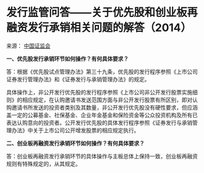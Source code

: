 # 发行监管问答——关于优先股和创业板再融资发行承销相关问题的解答（2014）

来源： [中国证监会](http://www.csrc.gov.cn/pub/newsite/fxjgb/fxbzcfg/fxbfxjgwd/201408/t20140829_259794.html)

**一、优先股发行承销环节如何操作？有何具体要求？**

答：根据《优先股试点管理办法》第三十九条，优先股的发行程序参照《上市公司证券发行管理办法》和《证券发行与承销管理办法》的规定。

具体操作上，非公开发行优先股的发行程序参照《上市公司非公开发行股票实施细则》的相应规定，在认购邀请书发送范围方面与非公开发行股票有所区别，即对认购邀请书所发送的投资者类别及其数量，非公开发行优先股没有硬性要求，但应涵盖一定的公募基金、社保基金、企业年金基金和保险资金等公众投资机构及所有已表达认购意向的投资者。公开发行优先股的具体发行程序参照《证券发行与承销管理办法》中关于上市公司公开增发股票的相应规定执行。

**二、创业板再融资发行承销环节如何操作？有何具体要求？**

答：创业板再融资发行承销环节的具体操作与主板总体上保持一致，创业板再融资规则有特殊规定的，从其规定。